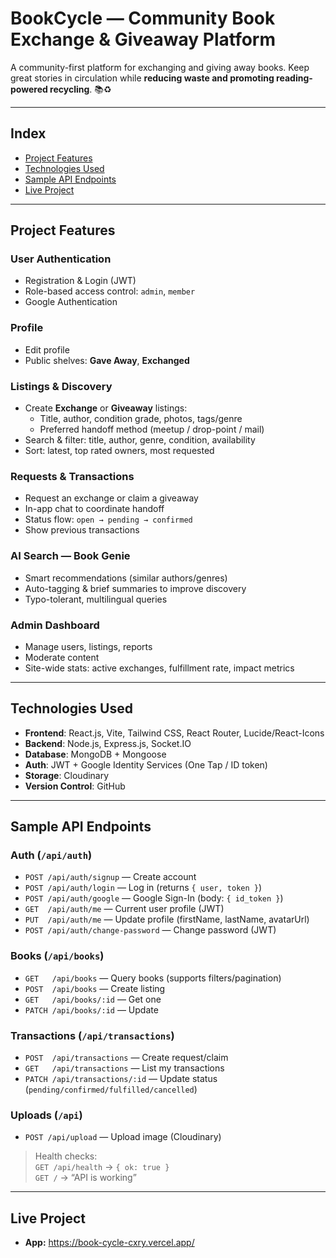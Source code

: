 # BookCycle — Community Book Exchange & Giveaway Platform

A community-first platform for exchanging and giving away books. Keep great stories in circulation while **reducing waste and promoting reading-powered recycling**. 📚♻️

---

## Index

- [Project Features](#project-features)
- [Technologies Used](#technologies-used)
- [Sample API Endpoints](#sample-api-endpoints)
- [Live Project](#live-project)

---

## Project Features

### User Authentication
- Registration & Login (JWT)
- Role-based access control: `admin`, `member`
- Google Authentication

### Profile
- Edit profile
- Public shelves: **Gave Away**, **Exchanged**

### Listings & Discovery
- Create **Exchange** or **Giveaway** listings:
  - Title, author, condition grade, photos, tags/genre
  - Preferred handoff method (meetup / drop-point / mail)
- Search & filter: title, author, genre, condition, availability
- Sort: latest, top rated owners, most requested

### Requests & Transactions
- Request an exchange or claim a giveaway
- In-app chat to coordinate handoff
- Status flow: `open → pending → confirmed`
- Show previous transactions

### AI Search — Book Genie
- Smart recommendations (similar authors/genres)
- Auto-tagging & brief summaries to improve discovery
- Typo-tolerant, multilingual queries

### Admin Dashboard
- Manage users, listings, reports
- Moderate content
- Site-wide stats: active exchanges, fulfillment rate, impact metrics

---

## Technologies Used

- **Frontend**: React.js, Vite, Tailwind CSS, React Router, Lucide/React-Icons  
- **Backend**: Node.js, Express.js, Socket.IO  
- **Database**: MongoDB + Mongoose  
- **Auth**: JWT + Google Identity Services (One Tap / ID token)  
- **Storage**: Cloudinary  
- **Version Control**: GitHub

---

## Sample API Endpoints

### Auth (`/api/auth`)
- `POST /api/auth/signup` — Create account  
- `POST /api/auth/login` — Log in (returns `{ user, token }`)  
- `POST /api/auth/google` — Google Sign-In (body: `{ id_token }`)  
- `GET  /api/auth/me` — Current user profile (JWT)  
- `PUT  /api/auth/me` — Update profile (firstName, lastName, avatarUrl)  
- `POST /api/auth/change-password` — Change password (JWT)

### Books (`/api/books`)
- `GET   /api/books` — Query books (supports filters/pagination)  
- `POST  /api/books` — Create listing  
- `GET   /api/books/:id` — Get one  
- `PATCH /api/books/:id` — Update

### Transactions (`/api/transactions`)
- `POST  /api/transactions` — Create request/claim  
- `GET   /api/transactions` — List my transactions  
- `PATCH /api/transactions/:id` — Update status (`pending/confirmed/fulfilled/cancelled`)

### Uploads (`/api`)
- `POST /api/upload` — Upload image (Cloudinary)

> Health checks:  
> `GET /api/health` → `{ ok: true }`  
> `GET /` → “API is working”

---


## Live Project

- **App:** https://book-cycle-cxry.vercel.app/
